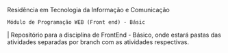 Residência em Tecnologia da Informação e Comunicação

    Módulo de Programação WEB (Front end) - Básic

| Repositório para a disciplina de FrontEnd - Básico, onde estará pastas das atividades separadas por branch com as atividades respectivas.